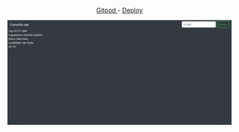 <p align="center">
 <a href="https://gitpod.io/#https://github.com/Nerd00F/Consulta-de-Cep">
  Gitpod
 </a>
 -
 <a href="https://nerd00f.github.io/Consulta-de-Cep">
  Deploy
 </a>
</p>

<img src="https://github.com/Nerd00F/Consulta-de-Cep/blob/master/readme.png">
